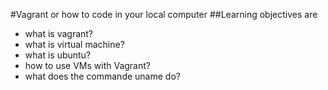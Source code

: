 #Vagrant or how to code in your local computer
##Learning objectives are 
* what is vagrant?
* what is virtual machine? 
* what is ubuntu?
* how to use VMs with Vagrant?
* what does the commande uname do? 

